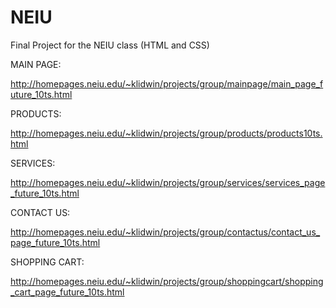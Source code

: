 # NEIU
Final Project for the NEIU class (HTML and CSS)


MAIN PAGE:

http://homepages.neiu.edu/~klidwin/projects/group/mainpage/main_page_future_10ts.html

PRODUCTS:

http://homepages.neiu.edu/~klidwin/projects/group/products/products10ts.html

SERVICES:

http://homepages.neiu.edu/~klidwin/projects/group/services/services_page_future_10ts.html

CONTACT US:

http://homepages.neiu.edu/~klidwin/projects/group/contactus/contact_us_page_future_10ts.html

SHOPPING CART:

http://homepages.neiu.edu/~klidwin/projects/group/shoppingcart/shopping_cart_page_future_10ts.html
